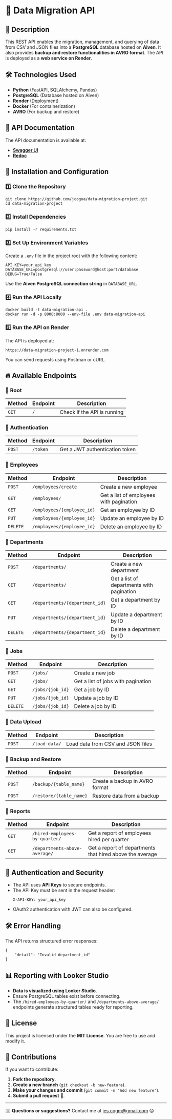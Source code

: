 # 📡 Data Migration API

## 📖 Description
This REST API enables the migration, management, and querying of data from CSV and JSON files into a **PostgreSQL** database hosted on **Aiven**. It also provides **backup and restore functionalities in AVRO format**. The API is deployed as a **web service on Render**.

## 🛠 Technologies Used
- **Python** (FastAPI, SQLAlchemy, Pandas)
- **PostgreSQL** (Database hosted on Aiven)
- **Render** (Deployment)
- **Docker** (For containerization)
- **AVRO** (For backup and restore)

## 📄 API Documentation
The API documentation is available at:
- **[Swagger UI](https://data-migration-project-1.onrender.com/docs)**
- **[Redoc](https://data-migration-project-1.onrender.com/redoc)**

## 🚀 Installation and Configuration

### 1️⃣ Clone the Repository
```
git clone https://github.com/jcogua/data-migration-project.git
cd data-migration-project
```

### 2️⃣ Install Dependencies
```
pip install -r requirements.txt
```

### 3️⃣ Set Up Environment Variables
Create a `.env` file in the project root with the following content:
```
API_KEY=your_api_key
DATABASE_URL=postgresql://user:password@host:port/database
DEBUG=True/False
```
Use the **Aiven PostgreSQL connection string** in `DATABASE_URL`.

### 4️⃣ Run the API Locally
```
docker build -t data-migration-api .
docker run -d -p 8000:8000 --env-file .env data-migration-api
```

### 5️⃣ Run the API on Render
The API is deployed at:
```
https://data-migration-project-1.onrender.com
```
You can send requests using Postman or cURL.

## 🔥 Available Endpoints

### 🔹 **Root**
| Method | Endpoint | Description |
|--------|---------|-------------|
| `GET`  | `/`     | Check if the API is running |

### 🔹 **Authentication**
| Method | Endpoint | Description |
|--------|---------|-------------|
| `POST` | `/token` | Get a JWT authentication token |

### 🔹 **Employees**
| Method  | Endpoint | Description |
|---------|---------|-------------|
| `POST`  | `/employees/create` | Create a new employee |
| `GET`   | `/employees/` | Get a list of employees with pagination |
| `GET`   | `/employees/{employee_id}` | Get an employee by ID |
| `PUT`   | `/employees/{employee_id}` | Update an employee by ID |
| `DELETE` | `/employees/{employee_id}` | Delete an employee by ID |

### 🔹 **Departments**
| Method  | Endpoint | Description |
|---------|---------|-------------|
| `POST`  | `/departments/` | Create a new department |
| `GET`   | `/departments/` | Get a list of departments with pagination |
| `GET`   | `/departments/{department_id}` | Get a department by ID |
| `PUT`   | `/departments/{department_id}` | Update a department by ID |
| `DELETE` | `/departments/{department_id}` | Delete a department by ID |

### 🔹 **Jobs**
| Method  | Endpoint | Description |
|---------|---------|-------------|
| `POST`  | `/jobs/` | Create a new job |
| `GET`   | `/jobs/` | Get a list of jobs with pagination |
| `GET`   | `/jobs/{job_id}` | Get a job by ID |
| `PUT`   | `/jobs/{job_id}` | Update a job by ID |
| `DELETE` | `/jobs/{job_id}` | Delete a job by ID |

### 🔹 **Data Upload**
| Method | Endpoint | Description |
|--------|---------|-------------|
| `POST` | `/load-data/` | Load data from CSV and JSON files |

### 🔹 **Backup and Restore**
| Method | Endpoint | Description |
|--------|---------|-------------|
| `POST` | `/backup/{table_name}` | Create a backup in AVRO format |
| `POST` | `/restore/{table_name}` | Restore data from a backup |

### 🔹 **Reports**
| Method | Endpoint | Description |
|--------|---------|-------------|
| `GET`  | `/hired-employees-by-quarter/` | Get a report of employees hired per quarter |
| `GET`  | `/departments-above-average/` | Get a report of departments that hired above the average |

## 🔑 Authentication and Security
- The API uses **API Keys** to secure endpoints.
- The API Key must be sent in the request header:
  ```
  X-API-KEY: your_api_key
  ```
- OAuth2 authentication with JWT can also be configured.

## 🛠 Error Handling
The API returns structured error responses:
```
{
    "detail": "Invalid department_id"
}
```

## 📊 Reporting with Looker Studio
- **Data is visualized using Looker Studio**.
- Ensure PostgreSQL tables exist before connecting.
- The `/hired-employees-by-quarter/` and `/departments-above-average/` endpoints generate structured tables ready for reporting.

## 📜 License
This project is licensed under the **MIT License**. You are free to use and modify it.

## 🤝 Contributions
If you want to contribute:
1. **Fork the repository**.
2. **Create a new branch** (`git checkout -b new-feature`).
3. **Make your changes and commit** (`git commit -m 'Add new feature'`).
4. **Submit a pull request** 🚀.

---
✉️ **Questions or suggestions?** Contact me at [jes.cogm@gmail.com](mailto:jes.cogm@gmail.com) 😊
